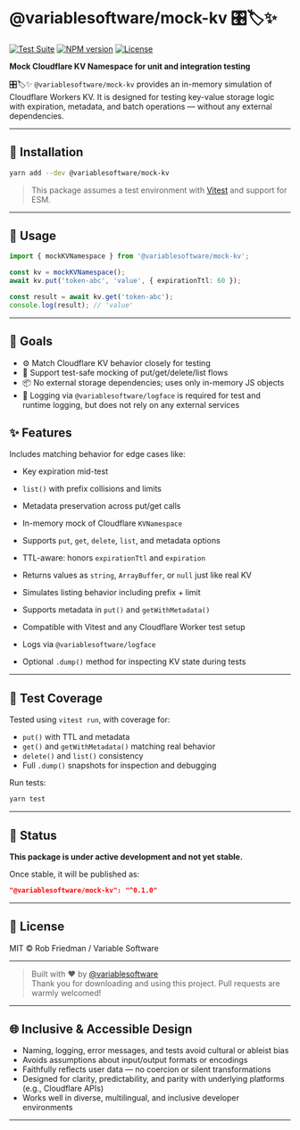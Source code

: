 # @variablesoftware/mock-kv 🎛️🏷️✨

[![Test Suite](https://img.shields.io/badge/tests-passing-brightgreen)](https://github.com/variablesoftware/mock-kv/actions)
[![NPM version](https://img.shields.io/npm/v/@variablesoftware/mock-kv?style=flat-square)](https://www.npmjs.com/package/@variablesoftware/mock-kv)
[![License](https://img.shields.io/github/license/variablesoftware/mock-kv?style=flat-square)](https://github.com/variablesoftware/mock-kv/blob/main/LICENSE.txt)

**Mock Cloudflare KV Namespace for unit and integration testing**

🎛️🏷️✨ `@variablesoftware/mock-kv` provides an in-memory simulation of Cloudflare Workers KV. It is designed for testing key-value storage logic with expiration, metadata, and batch operations — without any external dependencies.

---

## 🔧 Installation

```bash
yarn add --dev @variablesoftware/mock-kv
```

> This package assumes a test environment with [Vitest](https://vitest.dev/) and support for ESM.

---

## 🚀 Usage

```ts
import { mockKVNamespace } from '@variablesoftware/mock-kv';

const kv = mockKVNamespace();
await kv.put('token-abc', 'value', { expirationTtl: 60 });

const result = await kv.get('token-abc');
console.log(result); // 'value'
```

---

## 🎯 Goals

- ⚙ Match Cloudflare KV behavior closely for testing
- 🧪 Support test-safe mocking of put/get/delete/list flows
- 📦 No external storage dependencies; uses only in-memory JS objects
- 📎 Logging via `@variablesoftware/logface` is required for test and runtime logging, but does not rely on any external services

## ✨ Features

Includes matching behavior for edge cases like:
- Key expiration mid-test
- `list()` with prefix collisions and limits
- Metadata preservation across put/get calls

- In-memory mock of Cloudflare `KVNamespace`
- Supports `put`, `get`, `delete`, `list`, and metadata options
- TTL-aware: honors `expirationTtl` and `expiration`
- Returns values as `string`, `ArrayBuffer`, or `null` just like real KV
- Simulates listing behavior including prefix + limit
- Supports metadata in `put()` and `getWithMetadata()`
- Compatible with Vitest and any Cloudflare Worker test setup
- Logs via `@variablesoftware/logface`
- Optional `.dump()` method for inspecting KV state during tests

---

## 🧪 Test Coverage

Tested using `vitest run`, with coverage for:
- `put()` with TTL and metadata
- `get()` and `getWithMetadata()` matching real behavior
- `delete()` and `list()` consistency
- Full `.dump()` snapshots for inspection and debugging

Run tests:
```bash
yarn test
```

---

## 🚧 Status

**This package is under active development and not yet stable.**

Once stable, it will be published as:
```json
"@variablesoftware/mock-kv": "^0.1.0"
```

---

## 📄 License

MIT © Rob Friedman / Variable Software

---

> Built with ❤️ by [@variablesoftware](https://github.com/variablesoftware)  
> Thank you for downloading and using this project. Pull requests are warmly welcomed!

---

## 🌐 Inclusive & Accessible Design

- Naming, logging, error messages, and tests avoid cultural or ableist bias
- Avoids assumptions about input/output formats or encodings
- Faithfully reflects user data — no coercion or silent transformations
- Designed for clarity, predictability, and parity with underlying platforms (e.g., Cloudflare APIs)
- Works well in diverse, multilingual, and inclusive developer environments

---
